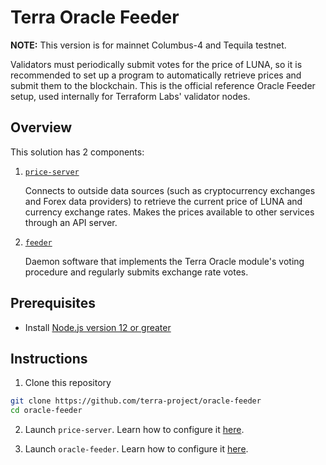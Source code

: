 # Terra Oracle Feeder

**NOTE:** This version is for mainnet Columbus-4 and Tequila testnet.

Validators must periodically submit votes for the price of LUNA, so it is recommended to set up a program to automatically retrieve prices and submit them to the blockchain. This is the official reference Oracle Feeder setup, used internally for Terraform Labs' validator nodes.

## Overview

This solution has 2 components:

1. [`price-server`](price-server/)

   Connects to outside data sources (such as cryptocurrency exchanges and Forex data providers) to retrieve the current price of LUNA and currency exchange rates. Makes the prices available to other services through an API server.

2. [`feeder`](feeder/)

   Daemon software that implements the Terra Oracle module's voting procedure and regularly submits exchange rate votes.

## Prerequisites
* Install [Node.js version 12 or greater](https://nodejs.org/)

## Instructions

1. Clone this repository

```sh
git clone https://github.com/terra-project/oracle-feeder
cd oracle-feeder
```

2. Launch `price-server`. Learn how to configure it [here](price-server/).

3. Launch `oracle-feeder`. Learn how to configure it [here](feeder/).
